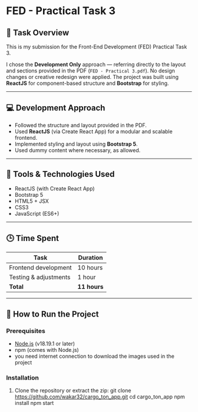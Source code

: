 # FED - Practical Task 3

## 📄 Task Overview

This is my submission for the Front-End Development (FED) Practical Task 3.

I chose the **Development Only** approach — referring directly to the layout and sections provided in the PDF (`FED - Practical 3.pdf`). No design changes or creative redesign were applied. The project was built using **ReactJS** for component-based structure and **Bootstrap** for styling.

---

## 💻 Development Approach

- Followed the structure and layout provided in the PDF.
- Used **ReactJS** (via Create React App) for a modular and scalable frontend.
- Implemented styling and layout using **Bootstrap 5**.
- Used dummy content where necessary, as allowed.

---

## 🧰 Tools & Technologies Used

- ReactJS (with Create React App)
- Bootstrap 5
- HTML5 + JSX
- CSS3
- JavaScript (ES6+)

---

## 🕒 Time Spent

| Task                  | Duration     |
| --------------------- | ------------ |
| Frontend development  | 10 hours     |
| Testing & adjustments | 1 hour       |
| **Total**             | **11 hours** |

---

## 🚀 How to Run the Project

### Prerequisites

- [Node.js](https://nodejs.org/) (v18.19.1 or later)
- npm (comes with Node.js)
- you need internet connection to download the images used in the project

### Installation

1. Clone the repository or extract the zip:
   git clone https://github.com/wakar32/cargo_ton_app.git
   cd cargo_ton_app
   npm install
   npm start
